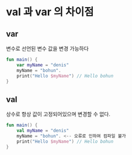 # val 과 var 의 차이점

## var

변수로 선언된 변수 값을 변경 가능하다

```kotlin
fun main() {
    var myName = "denis"
    myName = "bohun". 
    print("Hello $myName") // Hello bohun
}
```

## val

상수로 항상 값이 고정되어있으며 변경할 수 없다.

```kotlin
fun main() {
    val myName = "denis"
    myName = "bohun". <-- 오류로 인하여 컴파일 불가
    print("Hello $myName") // Hello bohun
}
```